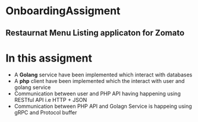 # OnboardingAssigment
## Restaurnat Menu Listing applicaton for Zomato

# In this assigment 
* A **Golang** service have been implemented which interact with databases
* A **php** client have been implemented which the interact with user and golang service
* Communication between user and PHP API having happening using RESTful API i.e HTTP + JSON
* Communication between PHP API and Golagn Service is happeing using gRPC and Protocol buffer
